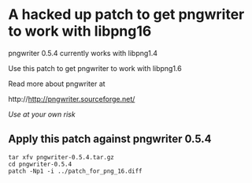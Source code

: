 A hacked up patch to get pngwriter to work with libpng16
========================================================

pngwriter 0.5.4 currently works with libpng1.4

Use this patch to get pngwriter to work with libpng1.6

Read more about pngwriter at

http://http://pngwriter.sourceforge.net/

_Use at your own risk_

Apply this patch against pngwriter 0.5.4
----------------------------------------

    tar xfv pngwriter-0.5.4.tar.gz
    cd pngwriter-0.5.4
    patch -Np1 -i ../patch_for_png_16.diff
